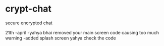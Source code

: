 # crypt-chat
secure encrypted chat

21th -april
-yahya bhai removed your main screen code causing too much warning
-added splash screen yahya check the code

